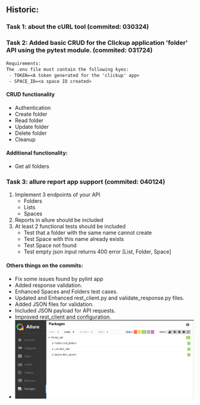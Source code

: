 ## Historic:
### **Task 1:** about the cURL tool (commited: 030324)
### **Task 2:** Added basic CRUD for the Clickup application 'folder' API using the pytest module. (commited: 031724)
``` 
Requirements:
The .env file must contain the following kyes:
 - TOKEN=<A token generated for the 'clickup' app>
 - SPACE_ID=<a space ID created>
``` 
#### CRUD functionality
   - Authentication
   - Create folder
   - Read folder
   - Update folder
   - Delete folder
   - Cleanup
#### Additional functionality:
- Get all folders

### **Task 3:** allure report app support (commited: 040124)
1. Implement 3 endpoints  of your API
   - Folders
   - Lists
   - Spaces
2. Reports in allure should be included
3. At least 2 functional tests should be included
   - Test that a folder with the same name cannot create
   - Test Space with this name already exists
   - Test Space not found
   - Test empty json input returns 400 error [List, Folder, Space]
#### Others things on the commits:
- Fix some issues found by pylint app
- Added response validation.
- Enhanced Spaces and Folders test cases.
- Updated and Enhanced rest_client.py and validate_response.py files.
- Added JSON files for validation.
- Included JSON payload for API requests.
- Improved rest_client and configuration.
- ![img.png](Docs/img.png)